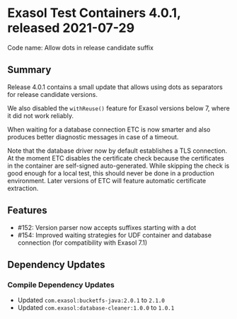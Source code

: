 # Exasol Test Containers 4.0.1, released 2021-07-29

Code name: Allow dots in release candidate suffix

## Summary

Release 4.0.1 contains a small update that allows using dots as separators for release candidate versions.

We also disabled the `withReuse()` feature for Exasol versions below 7, where it did not work reliably.

When waiting for a database connection ETC is now smarter and also produces better diagnostic messages in case of a timeout.

Note that the database driver now by default establishes a TLS connection. At the moment ETC disables the certificate check because the certificates in the container are self-signed auto-generated. While skipping the check is good enough for a local test, this should never be done in a production environment. Later versions of ETC will feature automatic certificate extraction.

## Features

* #152: Version parser now accepts suffixes starting with a dot
* #154: Improved waiting strategies for UDF container and database connection (for compatibility with Exasol 7.1)

## Dependency Updates

### Compile Dependency Updates

* Updated `com.exasol:bucketfs-java:2.0.1` to `2.1.0`
* Updated `com.exasol:database-cleaner:1.0.0` to `1.0.1`
